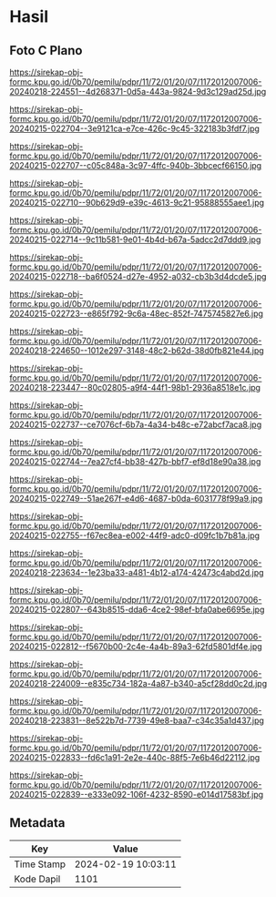 # Hasil

## Foto C Plano

https://sirekap-obj-formc.kpu.go.id/0b70/pemilu/pdpr/11/72/01/20/07/1172012007006-20240218-224551--4d268371-0d5a-443a-9824-9d3c129ad25d.jpg

https://sirekap-obj-formc.kpu.go.id/0b70/pemilu/pdpr/11/72/01/20/07/1172012007006-20240215-022704--3e9121ca-e7ce-426c-9c45-322183b3fdf7.jpg

https://sirekap-obj-formc.kpu.go.id/0b70/pemilu/pdpr/11/72/01/20/07/1172012007006-20240215-022707--c05c848a-3c97-4ffc-940b-3bbcecf66150.jpg

https://sirekap-obj-formc.kpu.go.id/0b70/pemilu/pdpr/11/72/01/20/07/1172012007006-20240215-022710--90b629d9-e39c-4613-9c21-95888555aee1.jpg

https://sirekap-obj-formc.kpu.go.id/0b70/pemilu/pdpr/11/72/01/20/07/1172012007006-20240215-022714--9c11b581-9e01-4b4d-b67a-5adcc2d7ddd9.jpg

https://sirekap-obj-formc.kpu.go.id/0b70/pemilu/pdpr/11/72/01/20/07/1172012007006-20240215-022718--ba6f0524-d27e-4952-a032-cb3b3d4dcde5.jpg

https://sirekap-obj-formc.kpu.go.id/0b70/pemilu/pdpr/11/72/01/20/07/1172012007006-20240215-022723--e865f792-9c6a-48ec-852f-7475745827e6.jpg

https://sirekap-obj-formc.kpu.go.id/0b70/pemilu/pdpr/11/72/01/20/07/1172012007006-20240218-224650--1012e297-3148-48c2-b62d-38d0fb821e44.jpg

https://sirekap-obj-formc.kpu.go.id/0b70/pemilu/pdpr/11/72/01/20/07/1172012007006-20240218-223447--80c02805-a9f4-44f1-98b1-2936a8518e1c.jpg

https://sirekap-obj-formc.kpu.go.id/0b70/pemilu/pdpr/11/72/01/20/07/1172012007006-20240215-022737--ce7076cf-6b7a-4a34-b48c-e72abcf7aca8.jpg

https://sirekap-obj-formc.kpu.go.id/0b70/pemilu/pdpr/11/72/01/20/07/1172012007006-20240215-022744--7ea27cf4-bb38-427b-bbf7-ef8d18e90a38.jpg

https://sirekap-obj-formc.kpu.go.id/0b70/pemilu/pdpr/11/72/01/20/07/1172012007006-20240215-022749--51ae267f-e4d6-4687-b0da-6031778f99a9.jpg

https://sirekap-obj-formc.kpu.go.id/0b70/pemilu/pdpr/11/72/01/20/07/1172012007006-20240215-022755--f67ec8ea-e002-44f9-adc0-d09fc1b7b81a.jpg

https://sirekap-obj-formc.kpu.go.id/0b70/pemilu/pdpr/11/72/01/20/07/1172012007006-20240218-223634--1e23ba33-a481-4b12-a174-42473c4abd2d.jpg

https://sirekap-obj-formc.kpu.go.id/0b70/pemilu/pdpr/11/72/01/20/07/1172012007006-20240215-022807--643b8515-dda6-4ce2-98ef-bfa0abe6695e.jpg

https://sirekap-obj-formc.kpu.go.id/0b70/pemilu/pdpr/11/72/01/20/07/1172012007006-20240215-022812--f5670b00-2c4e-4a4b-89a3-62fd5801df4e.jpg

https://sirekap-obj-formc.kpu.go.id/0b70/pemilu/pdpr/11/72/01/20/07/1172012007006-20240218-224009--e835c734-182a-4a87-b340-a5cf28dd0c2d.jpg

https://sirekap-obj-formc.kpu.go.id/0b70/pemilu/pdpr/11/72/01/20/07/1172012007006-20240218-223831--8e522b7d-7739-49e8-baa7-c34c35a1d437.jpg

https://sirekap-obj-formc.kpu.go.id/0b70/pemilu/pdpr/11/72/01/20/07/1172012007006-20240215-022833--fd6c1a91-2e2e-440c-88f5-7e6b46d22112.jpg

https://sirekap-obj-formc.kpu.go.id/0b70/pemilu/pdpr/11/72/01/20/07/1172012007006-20240215-022839--e333e092-106f-4232-8590-e014d17583bf.jpg


## Metadata

| Key        | Value               |
| ---------- | ------------------- |
| Time Stamp | 2024-02-19 10:03:11 |
| Kode Dapil | 1101                |



